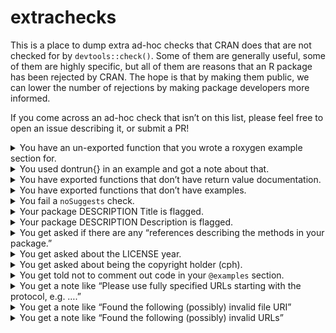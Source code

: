 
<!-- README.md is generated from README.Rmd. Please edit that file -->

# extrachecks

This is a place to dump extra ad-hoc checks that CRAN does that are not
checked for by `devtools::check()`. Some of them are generally useful,
some of them are highly specific, but all of them are reasons that an R
package has been rejected by CRAN. The hope is that by making them
public, we can lower the number of rejections by making package
developers more informed.

If you come across an ad-hoc check that isn’t on this list, please feel
free to open an issue describing it, or submit a PR!

<details>
<summary>
You have an un-exported function that you wrote a roxygen example
section for.
</summary>

If you have written a roxygen example section for un-exported functions,
your example section must call those functions with `:::` like
`pkg:::my_fun()`.

Alternatively, you can use the roxygen tag `@noRd` to suppress the
creation of the `.Rd` file.
</details>
<details>
<summary>
You used dontrun{} in an example and got a note about that.
</summary>

`\dontrun{}` should only be used if the example really cannot be
executed (e.g. because of missing additional software, missing API keys,
…) by the user. If you want to include an example that errors, and you
want to show the error, wrap the call in `try()`.

Sometimes it is useful to create a custom predicate function
(e.g. `googlesheets4::sheets_has_token()`) that tests for a
prerequisite. Then such examples can be placed inside an `if () {...`
instead of `\dontrun{}`. Instead of a custom predicate, sometimes
`interactive()` can be used as the condition.
</details>
<details>
<summary>
You have exported functions that don’t have return value documentation.
</summary>

This is a fairly new check that CRAN is being much stricter on. You must
provide return value documentation for all exported functions now. If
you use roxygen2, use the tag `@return`.

This note is applicable even if your function is marked internal with
`@keywords internal`.

This note is also applicable if your function has no return value: “If a
function does not return a value, please document that too,
e.g. `\value{None}`.”
</details>
<details>
<summary>
You have exported functions that don’t have examples.
</summary>

This is similar to the problem about return value documentation, but
slightly less strict. If your exported function has a meaningful return
value, then it will almost definitely require an examples section. Use
the roxygen2 tag `@examples` to create one.

This note is applicable even if your function is marked internal with
`@keywords internal`.

I have seen exceptions with functions that are used for their side
effects. For example, `hardhat::create_modeling_package()` creates a new
directory, which you would not want to include in an example section
(which CRAN runs in their regular checks). I didn’t include any examples
there, and it was accepted.
</details>
<details>
<summary>
You fail a <code>noSuggests</code> check.
</summary>

Occasionally CRAN might decide to run their `noSuggests` check on your
package. This will run an `R CMD check` on your package without any
`Suggests` packages installed, which means that examples and tests that
rely on them can break if not guarded against properly. We don’t
typically worry about this much, because CRAN rarely enforces this, but
if they do, you can use the following techniques:

- For an individual example, you can use an `if` block like
  `if (rlang::is_installed("pkg")) {` to protect code that relies on a
  suggested package from running if the package isn’t installed.

- For an entire example section that relies on `"pkg"` being installed,
  you can use the roxygen2 tag `@examplesIf` (like this
  `@examplesIf rlang::is_installed("pkg")`) to avoid running any
  examples in that section if the package isn’t installed.

- For tests, use `testthat::skip_if_not_installed()`.

- Additionally, you can use [this GitHub
  Action](https://github.com/r-lib/actions/blob/v2-branch/examples/check-no-suggests.yaml)
  which mimics a `noSuggests` run by CRAN to ensure that you pass a
  check when no suggested packages are installed.

The `noSuggests` requirement also applies to recursive dependencies. For
example, if your package uses `sf::read_sf()`, that requires the tibble
package, but sf only `Suggests` it, so you need to guard against this
appropriately in your package.

</details>
<details>
<summary>
Your package DESCRIPTION Title is flagged.
</summary>

There can be a number of problems here:

- You must use title case with package Titles, generally capitalizing
  all words except articles like ‘a’ and ‘the’. Base R’s
  [`toTitleCase()`](https://stat.ethz.ch/R-manual/R-devel/library/tools/html/toTitleCase.html)
  might help with formatting.

- I’ve been flagged for a “redundant” title.

  - I had: “A Toolkit for the Construction of Modeling Packages” which
    was flagged since “Toolkit for” seemed redundant. I changed it to
    “Construct Modeling Packages” and was accepted.
  - I had “Command Argument Parsing for R” flagged because of the,
    admittedly, redundant “for R”

- You generally have to put all software and R package names in single
  quotes, this rule also applies to the Description section. For
  example, the riingo package is an interface to Tiingo’s stock price
  api:
  <https://github.com/business-science/riingo/blob/a19c662d9a2acb526a15d119e00afcd3fdc7c24c/DESCRIPTION#L3>

- An initial package submission was rejected with the request to reduce
  the length of the title to less than 65 characters.

</details>
<details>
<summary>
Your package DESCRIPTION Description is flagged.
</summary>

There can be a number of problems here:

> Do not start the description with “This package”, package name, title
> or “Functions for”.

While it may be intuitive to start a description this way, they are
actually not allowed. For example, instead of “this package renders
slides to different formats…” or “functions for rendering slides to
different formats…”, just use “Render slides to different formats…”.

> The Description field is intended to be a (one paragraph) description
> of what the package does and why it may be useful. Please elaborate.

In this case my description was 1 sentence, which I had to expand into a
3-4 sentence paragraph with a broader description of the types of
problems the package intended to help with.

> Please only double quote publication titles in the description of the
> DESCRIPTION file.

In this case I previously had a sentence that contained: ‘…, like “the
first Monday of December”’. I just removed the double quotes.

> Functions do not need to be put in single quotes, just packages,
> software names and API names. ‘case_when()’ -\> case_when()

In the Description, function names should not be placed in quotes. This
is reserved for packages and software names. Reported by @rossellhayes.

> Please always explain all acronyms/abbreviations in the description
> text in the Description field of the DESCRIPTION file. e.g. X-SAMPA

In the Description, all acronyms must be fully expanded the first time
they are mentioned, no matter how innocuous they seem. This acronym was
expanded to “Extended Speech Assessment Methods Phonetic Alphabet”,
which was then accepted by CRAN. Reported by @rossellhayes.

> Please single quote software names.

In the Description, all package names, software names, and API names
must be placed in single quotes, like ‘tidyr’. This includes R itself,
which should be styled ‘R’. This rule also applies to the Title section.
For example, the riingo package is an interface to Tiingo’s stock price
api:
<https://github.com/business-science/riingo/blob/a19c662d9a2acb526a15d119e00afcd3fdc7c24c/DESCRIPTION#L10-L11>.
</details>
<details>
<summary>
You get asked if there are any “references describing the methods in
your package.”
</summary>

This comment normally comes as the following standard block of text:

> If there are references describing the methods in your package, please
> add these in the description field of your DESCRIPTION file in the
> form authors (year) \<doi:…\> authors (year) \<arXiv:…\> authors
> (year, ISBN:…) or if those are not available: \<https:…\> with no
> space after ‘doi:’, ‘arXiv:’, ‘https:’ and angle brackets for
> auto-linking. (If you want to add a title as well please put it in
> quotes: “Title”)

If there are no references, just nicely reply to the email and tell them
that you don’t have any. If this was the only note then it should be
accepted soon after, without going through another full review.

I have not found a good way to get them to accept a new package without
getting this note on the first round of checks. Possibly you could
include a preemptive note about it in your `cran-comments.md` file,
explaining that there are no references for the package.
</details>
<details>
<summary>
You get asked about the LICENSE year.
</summary>

I worked on a package in 2019, and then sent it in in 2020. I got the
following question back:

> Should the year in the LICENSE file be updated?

I updated the license year to 2020 and resubmit the package in. I then
nicely replied directly to my reviewer and thanked them for catching the
year discrepancy, and then asked them if they could help me push the
package through without needing another review, since that was the only
change that had to be made.
</details>
<details>
<summary>
You get asked about being the copyright holder (cph).
</summary>

Submitted by @dirkschumacher, who got this comment:

> You also seem to be a copyright holder \[cph\]. Please add this
> information to the <Authors@R> field.

Even if you are the only author and no other copyright information is
given, always add a \[cph\] role to your Authors field.
</details>
<details>
<summary>
You get told not to comment out code in your <code>@examples</code>
section.
</summary>

I had originally commented out some code in an example that would
otherwise modify the global state. I wanted to talk about the code
without having the user accidentally run it. I received the following
message on submission:

> Examples/code lines in examples should never be commented out. Ideally
> find toy examples that can be regularly executed and checked. Lengthy
> examples (\> 5 sec), can be wrapped in `\donttest{}`. If you don’t
> want your code to be executed but still visible to the user, use
> `\dontrun{}`.

I didn’t want any of these options, so I removed the code from the
examples section entirely and just mentioned it in the `@details`
section instead.
</details>
<details>
<summary>
You get a note like “Please use fully specified URLs starting with the
protocol, e.g. <https://>….”
</summary>

CRAN checks for https URLs and will not allow any http links.

Reported by @pnovack-gottshall, who had two URLs that were flagged. The
first was `paleobiodb.org/`, which was flagged because it needed
`https://` in front. The second was an http URL, which was flagged
because it needed to be https.
</details>
<details>
<summary>
You get a note like “Found the following (possibly) invalid file URI”
</summary>

You might have a relative link that doesn’t exist in the actual built R
package. Originally reported by @RMHogervorst, who had a link to
`CODE_OF_CONDUCT.md` in the README, and received the following message:

    Found the following (possibly) invalid file URI:
         URI: CODE_OF_CONDUCT.md
           From: README.md

In this case, the `.Rbuildignore` file ignored the `CODE_OF_CONDUCT.md`
file, so it didn’t exist after building the R package, meaning that the
link didn’t work. This can probably be fixed by just removing this file
from the `.Rbuildignore`. Alternatively,
`usethis::use_code_of_conduct()` will generate a section to add to your
README that doesn’t have any relative links.
</details>
<details>
<summary>
You get a note like “Found the following (possibly) invalid URLs”
</summary>

One of the most common causes for this is that you have a URL that
*redirects* to another source. CRAN won’t allow you to have redirects,
so you might get a rejection that looks like this:

    Found the following (possibly) invalid URLs:

    URL: https://h3geo.org/docs/core-library/coordsystems#faceijk-coordinates
         (moved to https://h3geo.org/docs/core-library/coordsystems/)
    From: inst/doc/intro-to-h3jsr.html
    Status: 200
    Message: OK

    Please change http --> https, add trailing slashes, or follow moved
    content as appropriate.

The problem here is that
`https://h3geo.org/docs/core-library/coordsystems#faceijk-coordinates`
redirects to `https://h3geo.org/docs/core-library/coordsystems/`. This
was actually a typo, there was a forgotten `/` right before `#faceijk`.

To determine if you have any redirecting URLs, you can use
`urlchecker::url_check()` to find them (and find what they redirect to)
and `urlchecker::url_update()` to automatically update them to their
redirected URL.
</details>
